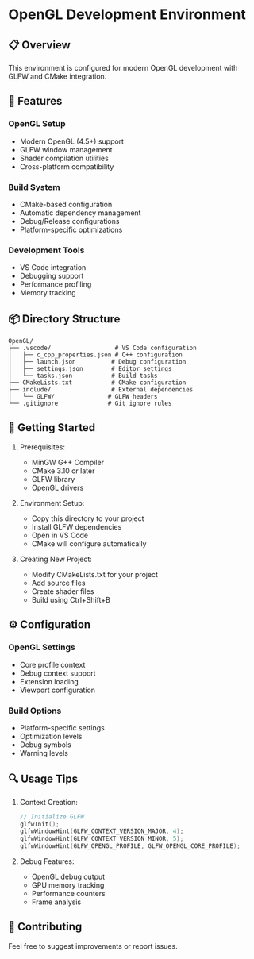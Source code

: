 # OpenGL Development Environment

## 📋 Overview

This environment is configured for modern OpenGL development with GLFW and CMake integration.

## 🔧 Features

### OpenGL Setup

- Modern OpenGL (4.5+) support
- GLFW window management
- Shader compilation utilities
- Cross-platform compatibility

### Build System

- CMake-based configuration
- Automatic dependency management
- Debug/Release configurations
- Platform-specific optimizations

### Development Tools

- VS Code integration
- Debugging support
- Performance profiling
- Memory tracking

## 📦 Directory Structure

```
OpenGL/
├── .vscode/                  # VS Code configuration
│   ├── c_cpp_properties.json # C++ configuration
│   ├── launch.json          # Debug configuration
│   ├── settings.json        # Editor settings
│   └── tasks.json           # Build tasks
├── CMakeLists.txt           # CMake configuration
├── include/                 # External dependencies
│   └── GLFW/               # GLFW headers
└── .gitignore              # Git ignore rules
```

## 🚀 Getting Started

1. Prerequisites:

   - MinGW G++ Compiler
   - CMake 3.10 or later
   - GLFW library
   - OpenGL drivers

2. Environment Setup:

   - Copy this directory to your project
   - Install GLFW dependencies
   - Open in VS Code
   - CMake will configure automatically

3. Creating New Project:
   - Modify CMakeLists.txt for your project
   - Add source files
   - Create shader files
   - Build using Ctrl+Shift+B

## ⚙️ Configuration

### OpenGL Settings

- Core profile context
- Debug context support
- Extension loading
- Viewport configuration

### Build Options

- Platform-specific settings
- Optimization levels
- Debug symbols
- Warning levels

## 🔍 Usage Tips

1. Context Creation:

   ```cpp
   // Initialize GLFW
   glfwInit();
   glfwWindowHint(GLFW_CONTEXT_VERSION_MAJOR, 4);
   glfwWindowHint(GLFW_CONTEXT_VERSION_MINOR, 5);
   glfwWindowHint(GLFW_OPENGL_PROFILE, GLFW_OPENGL_CORE_PROFILE);
   ```

2. Debug Features:
   - OpenGL debug output
   - GPU memory tracking
   - Performance counters
   - Frame analysis

## 🤝 Contributing

Feel free to suggest improvements or report issues.
